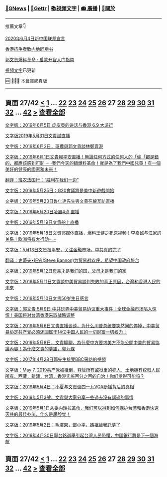 ﻿###  [:newspaper:GNews](/README.md) | [:statue_of_liberty:Gettr](/content/gettr/README.md) | [:books:視頻文字](/content/README.md) | [:radio: 廣播](/content/docs/g-radio/README.md) | [:pray:關於](https://github.com/ourhimalayas/home/tree/main/about)
---

推薦文章:point_down:

[2020年6月4日新中国联邦宣言](/content/docs/declaration-of-the-New-Federal-State-of-China/README.md)

[香港抗争者致内地同胞书](/master/2019/08/a_letter_from_the_hong_kong_people.md)

[郭文贵爆料革命 · 启蒙开智入门指南](https://github.com/Pangu2020together/guo-whistleblowing-revolution)

[視頻文字](/content/README.md)已更新

:new: :tada::tada::tada: [本倉庫網頁版](https://ourhimalayas.github.io/)

---
## 頁面 27/42 [**<**](/content/transcript/README-26.md) [1](/content/transcript/README.md) ... [22](/content/transcript/README-22.md) [23](/content/transcript/README-23.md) [24](/content/transcript/README-24.md) [25](/content/transcript/README-25.md) [26](/content/transcript/README-26.md) **27** [28](/content/transcript/README-28.md) [29](/content/transcript/README-29.md) [30](/content/transcript/README-30.md) [31](/content/transcript/README-31.md) [32](/content/transcript/README-32.md) ... [42](/content/transcript/README-42.md) [**>**](/content/transcript/README-28.md) [查看全部](/content/transcript/README-all.md)

[文字版：2019年6月5日 庞皮奥的讲话与香港 6.9 大游行](/content/transcript/2019/06/20190606-5836717562215401221.md)

[文字版2019年5月31日文貴試直播](/content/transcript/2019/06/20190605-8092628019236727777.md)

[文字版：2019年6月2日，班農與郭文貴談林鄭賣港](/content/transcript/2019/06/20190604-5110748633595841625.md)

[文字版：2019年6月1日文貴報平安直播！無論任何方式的任何人的「偷「都是錯的，都應該感到可恥······我們今天的額爆料革命！就是為了我們中國兒童！有一個美好的健康的國家和未來！](/content/transcript/2019/06/20190601-2272712478111328158.md)

[翻译：班农法国行：“胜利在我们一边”](/content/transcript/2019/05/20190527-4863328313468786056.md)

[文字版：2019年5月25日：G20會議將是美中新遊戲開始](/content/transcript/2019/05/20190526-773797126638093114.md)

[文字版：2019年5月23日魯仁達先生與文貴在線互訪直播](/content/transcript/2019/05/20190526-2377635576100864352.md)

[文字版：2019年5月20日凌晨4点 直播](/content/transcript/2019/05/20190520-5140210759327330200.md)

[文字版：2019年5月19日文貴船上直播](/content/transcript/2019/05/20190520-8156245383371433216.md)

[文字版：2019年5月18日文贵郭媒体直播，爆料王健之死原视频！李嘉诚与江家的关系！欧洲将有大行动······](/content/transcript/2019/05/20190519-4417640762564146374.md)

[文字版：5月13日文贵报平安，关注金融市场，中共真的完了](/content/transcript/2019/05/20190519-3485871189561501121.md)

[翻译：史蒂夫•班农(Steve Bannon)为贸易战欢呼，希望中国政府垮台](/content/transcript/2019/05/20190514-851228741762433038.md)

[文字版：2019年5月12日母亲才是我们的国，父母才是我们的家](/content/transcript/2019/05/20190514-4477543672120238865.md)

[文字版：2019年5月11日文貴談中美貿易談判失敗的真正原因，台灣和香港人民的未來](/content/transcript/2019/05/20190512-8072600133061975327.md)

[文字版：2019年5月10日文贵50岁生日感言](/content/transcript/2019/05/20190511-4805446820921789375.md)

[文字版：郭文贵 5月9日 中共玩弄中美贸易协议重大事件！全球金融市场陷入惊慌！美国将对台湾香港采取战略调整](/content/transcript/2019/05/20190511-3890850294287177156.md)

[文字版：2019年5月6日文贵直播谈谈，为什么川普总统要突然间的停掉，中美贸易协定共产党必须还回属于14亿中国人民的一切财富一切权力！](/content/transcript/2019/05/20190510-4083283175191346612.md)

[文字版：2019年5月8日，文貴聊聊，為什麼中方要求美方不能公開中美的貿易協議內容！為什麼文貴的夢語，郭九條](/content/transcript/2019/05/20190510-3983721227880771175.md)

[文字版：2017年4月28日郭先生接受BBC采訪的視頻](/content/transcript/2019/05/20190510-8107152999267349007.md)

[文字版：May 7, 2019共产党被推倒，释放所有监狱里的犯人．土地拥有权归人民所有．西藏，新疆，台湾．香港实施百分之百的自治！你们觉得可能吗？](/content/transcript/2019/05/20190508-7522402504104525602.md)

[文字版：2019年5月4日：小夏与文贵谈四一九VOA断播背后的真相](/content/transcript/2019/05/20190507-3556468867911732041.md)

[文字版：2019年5月3號，文貴與大家分享一些過去沒有講過的事情](/content/transcript/2019/05/20190505-8215359128431540656.md)

[文字版：2019年5月1日从委内瑞拉革命，我们可以得到如何保护台湾和香港快速灭共的最佳办法，什么是尿脸党！](/content/transcript/2019/05/20190503-1124134535773552324.md)

[文字版：2019年5月2日：毛澤東，鄧小平，媽祖給我託夢了](/content/transcript/2019/05/20190503-4410540874074802687.md)

[文字版：2019年4月30日郭台銘選舉引起台灣人民恐懼，中國銀行將是下一個海航](/content/transcript/2019/05/20190501-8065411428742956557.md)


## 頁面 27/42 [**<**](/content/transcript/README-26.md) [1](/content/transcript/README.md) ... [22](/content/transcript/README-22.md) [23](/content/transcript/README-23.md) [24](/content/transcript/README-24.md) [25](/content/transcript/README-25.md) [26](/content/transcript/README-26.md) **27** [28](/content/transcript/README-28.md) [29](/content/transcript/README-29.md) [30](/content/transcript/README-30.md) [31](/content/transcript/README-31.md) [32](/content/transcript/README-32.md) ... [42](/content/transcript/README-42.md) [**>**](/content/transcript/README-28.md) [查看全部](/content/transcript/README-all.md)
